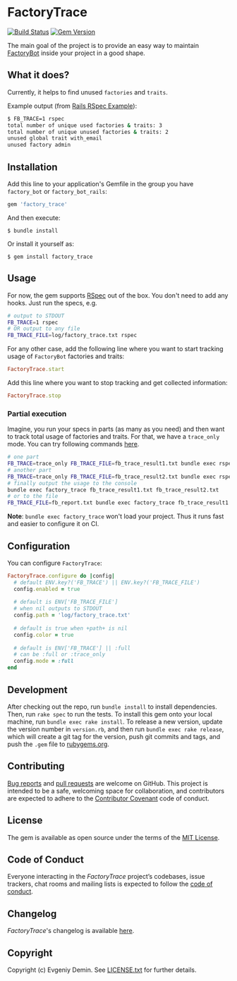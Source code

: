 # FactoryTrace

[![Build Status](https://travis-ci.org/djezzzl/factory_trace.svg?branch=master)](https://travis-ci.org/djezzzl/factory_trace)
[![Gem Version](https://badge.fury.io/rb/factory_trace.svg)](https://badge.fury.io/rb/factory_trace)

The main goal of the project is to provide an easy way to maintain [FactoryBot](https://github.com/thoughtbot/factory_bot) 
inside your project in a good shape.

## What it does?

Currently, it helps to find unused `factories` and `traits`.

Example output (from [Rails RSpec Example](rails-rspec-example)):

```bash
$ FB_TRACE=1 rspec
total number of unique used factories & traits: 3
total number of unique unused factories & traits: 2
unused global trait with_email
unused factory admin
```

## Installation

Add this line to your application's Gemfile in the group you have `factory_bot` or `factory_bot_rails`:

```ruby
gem 'factory_trace'
```

And then execute:
```
$ bundle install
```

Or install it yourself as:

```
$ gem install factory_trace
```

## Usage

For now, the gem supports [RSpec](https://github.com/rspec/rspec) out of the box. 
You don't need to add any hooks. Just run the specs, e.g. 

```bash
# output to STDOUT
FB_TRACE=1 rspec
# OR output to any file
FB_TRACE_FILE=log/factory_trace.txt rspec
```

For any other case, add the following line where you want to start 
tracking usage of `FactoryBot` factories and traits:

```ruby
FactoryTrace.start
```

Add this line where you want to stop tracking and get collected information:

```ruby
FactoryTrace.stop
```

### Partial execution

Imagine, you run your specs in parts (as many as you need) and then want to track total usage of 
factories and traits. For that, we have a `trace_only` mode. You can try following commands [here](rails-rspec-example).

```bash
# one part
FB_TRACE=trace_only FB_TRACE_FILE=fb_trace_result1.txt bundle exec rspec spec/first_spec.rb
# another part
FB_TRACE=trace_only FB_TRACE_FILE=fb_trace_result2.txt bundle exec rspec spec/second_spec.rb
# finally output the usage to the console
bundle exec factory_trace fb_trace_result1.txt fb_trace_result2.txt
# or to the file
FB_TRACE_FILE=fb_report.txt bundle exec factory_trace fb_trace_result1.txt fb_trace_result2.txt
```

**Note**: `bundle exec factory_trace` won't load your project. Thus it runs fast and easier to configure it on CI.

## Configuration

You can configure `FactoryTrace`:

```ruby
FactoryTrace.configure do |config|
  # default ENV.key?('FB_TRACE') || ENV.key?('FB_TRACE_FILE')
  config.enabled = true 
  
  # default is ENV['FB_TRACE_FILE']
  # when nil outputs to STDOUT 
  config.path = 'log/factory_trace.txt' 
  
  # default is true when +path+ is nil
  config.color = true
  
  # default is ENV['FB_TRACE'] || :full 
  # can be :full or :trace_only 
  config.mode = :full
end
```

## Development

After checking out the repo, run `bundle install` to install dependencies. 
Then, run `rake spec` to run the tests.
To install this gem onto your local machine, run `bundle exec rake install`. 
To release a new version, update the version number in `version.rb`, 
and then run `bundle exec rake release`, which will create a git tag for the version, 
push git commits and tags, and push the `.gem` file to [rubygems.org](https://rubygems.org).

## Contributing

[Bug reports](https://github.com/djezzzl/factory_trace/issues) and [pull requests](https://github.com/djezzzl/factory_trace/pulls) are welcome on GitHub. 
This project is intended to be a safe, welcoming space for collaboration, and contributors are expected 
to adhere to the [Contributor Covenant](http://contributor-covenant.org) code of conduct.

## License

The gem is available as open source under the terms of the [MIT License](https://opensource.org/licenses/MIT).

## Code of Conduct

Everyone interacting in the *FactoryTrace* project’s codebases, issue trackers, chat rooms and mailing lists is expected to follow the [code of conduct](CODE_OF_CONDUCT.md).

## Changelog

*FactoryTrace*'s changelog is available [here](CHANGELOG.md).

## Copyright

Copyright (c) Evgeniy Demin. See [LICENSE.txt](LICENSE.txt) for further details.

